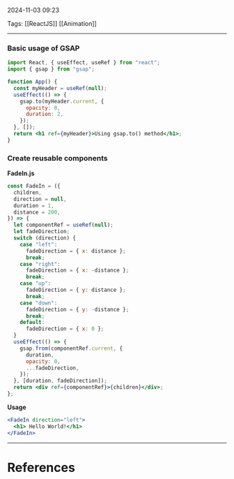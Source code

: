 2024-11-03 09:23

Tags: [[ReactJS]] [[Animation]] 

---


### Basic usage of GSAP

```jsx
import React, { useEffect, useRef } from "react";
import { gsap } from "gsap";

function App() {
  const myHeader = useRef(null);
  useEffect(() => {
    gsap.to(myHeader.current, {
      opacity: 0,
      duration: 2,
    });
  }, []);
  return <h1 ref={myHeader}>Using gsap.to() method</h1>;
}
```

### Create reusable components

**FadeIn.js**

```jsx
const FadeIn = ({
  children,
  direction = null,
  duration = 1,
  distance = 200,
}) => {
  let componentRef = useRef(null);
  let fadeDirection;
  switch (direction) {
    case "left":
      fadeDirection = { x: distance };
      break;
    case "right":
      fadeDirection = { x: -distance };
      break;
    case "up":
      fadeDirection = { y: distance };
      break;
    case "down":
      fadeDirection = { y: -distance };
      break;
    default:
      fadeDirection = { x: 0 };
  }
  useEffect(() => {
    gsap.from(componentRef.current, {
      duration,
      opacity: 0,
      ...fadeDirection,
    });
  }, [duration, fadeDirection]);
  return <div ref={componentRef}>{children}</div>;
};
```

**Usage**

```jsx
<FadeIn direction="left">
  <h1> Hello World!</h1>
</FadeIn>
```


---
# References